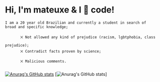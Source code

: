# Hi, I'm mateuxe & I &#x1F90D; code!
    I am a 20 year old Brazilian and currently a student in search of broad and specific knowledge;

           ྾ Not allowed any kind of prejudice (racism, lgbtphobia, class prejudice);
           ྾ Contradict facts proven by science;
           ྾ Malicious comments.
        
 [![Anurag's GitHub stats](https://github-readme-stats.vercel.app/api?username=mateuxe)](https://github.com/anuraghazra/github-readme-stats)
  [![Anurag's GitHub stats](https://github-readme-streak-stats.herokuapp.com/?user={mateuxe})]
